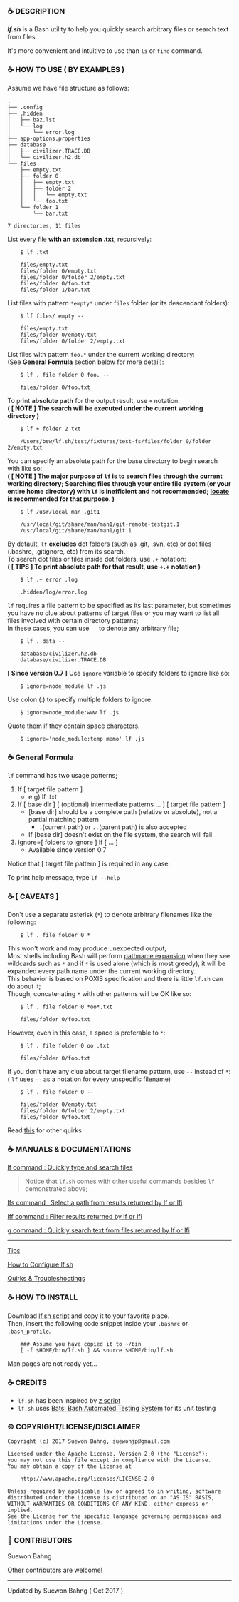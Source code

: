 ### :coffee: DESCRIPTION
***lf.sh*** is a Bash utility to help you quickly search arbitrary files or search text from files.

It's more convenient and intuitive to use than `ls` or `find` command.

### :coffee: HOW TO USE ( BY EXAMPLES )
Assume we have file structure as follows:

    .
    ├── .config
    ├── .hidden
    │   ├── baz.lst
    │   └── log
    │       └── error.log
    ├── app-options.properties
    ├── database
    │   ├── civilizer.TRACE.DB
    │   └── civilizer.h2.db
    └── files
        ├── empty.txt
        ├── folder 0
        │   ├── empty.txt
        │   ├── folder 2
        │   │   └── empty.txt
        │   └── foo.txt
        └── folder 1
            └── bar.txt

    7 directories, 11 files

List every file **with an extension .txt**, recursively:

        $ lf .txt
    
        files/empty.txt
        files/folder 0/empty.txt
        files/folder 0/folder 2/empty.txt
        files/folder 0/foo.txt
        files/folder 1/bar.txt

List files with pattern `*empty*` under `files` folder (or its descendant folders):

        $ lf files/ empty --
    
        files/empty.txt
        files/folder 0/empty.txt
        files/folder 0/folder 2/empty.txt

List files with pattern `foo.*` under the current working directory:  
(See **General Formula** section below for more detail):  

        $ lf . file folder 0 foo. --
    
        files/folder 0/foo.txt

To print **absolute path** for the output result, use `+` notation:  
**( [ NOTE ] The search will be executed under the current working directory )**

        $ lf + folder 2 txt
    
        /Users/bsw/lf.sh/test/fixtures/test-fs/files/folder 0/folder 2/empty.txt

You can specify an absolute path for the base directory to begin search with like so:  
**( [ NOTE ] The major purpose of `lf` is to search files through the current working directory; Searching files through your entire file system (or your entire home directory) with `lf` is inefficient and not recommended; [locate](http://www.linfo.org/locate.html "") is recommended for that purpose. )**

        $ lf /usr/local man .git1

        /usr/local/git/share/man/man1/git-remote-testgit.1
        /usr/local/git/share/man/man1/git.1

By default, `lf` **excludes** dot folders (such as .git, .svn, etc) or dot files (.bashrc, .gitignore, etc) from its search.  
To search dot files or files inside dot folders, use `.+` notation:  
**( [ TIPS ] To print absolute path for that result, use +.+ notation )**

        $ lf .+ error .log
    
        .hidden/log/error.log

`lf` requires a file pattern to be specified as its last parameter, but sometimes you have no clue about patterns of target files or you may want to list all files involved with certain directory patterns;  
In these cases, you can use `--` to denote any arbitrary file;

        $ lf . data --
        
        database/civilizer.h2.db
        database/civilizer.TRACE.DB

**[ Since version 0.7 ]** Use `ignore` variable to specify folders to ignore like so:

        $ ignore=node_module lf .js

Use colon (:) to specify multiple folders to ignore.

        $ ignore=node_module:www lf .js

Quote them if they contain space characters.

        $ ignore='node_module:temp memo' lf .js

### :coffee: General Formula
`lf` command has two usage patterns;

1. lf [ target file pattern ]
    - e.g) lf .txt
1. lf [ base dir ] [ (optional) intermediate patterns ... ] [ target file pattern ]
    - [base dir] should be a complete path (relative or absolute), not a partial matching pattern
        - `.`(current path) or `..`(parent path) is also accepted
    - If [base dir] doesn't exist on the file system, the search will fail
1. ignore=[ folders to ignore ] lf [ ... ]
    - Available since version 0.7

Notice that [ target file pattern ] is required in any case.

To print help message, type `lf --help`

### :coffee: [ CAVEATS ]
Don't use a separate asterisk (`*`) to denote arbitrary filenames like the following:

        $ lf . file folder 0 *
This won't work and may produce unexpected output;  
Most shells including Bash will perform [pathname expansion](http://wiki.bash-hackers.org/syntax/expansion/globs "") when they see wildcards such as `*` and if `*` is used alone (which is most greedy), it will be expanded every path name under the current working directory.  
This behavior is based on POXIS specification and there is little `lf.sh` can do about it;  
Though, concatenating `*` with other patterns will be OK like so:

        $ lf . file folder 0 *oo*.txt
    
        files/folder 0/foo.txt
However, even in this case, a space is preferable to `*`:

        $ lf . file folder 0 oo .txt

        files/folder 0/foo.txt
If you don't have any clue about target filename pattern, use `--` instead of `*`:  
( `lf` uses `--` as a notation for every unspecific filename)

        $ lf . file folder 0 --
        
        files/folder 0/empty.txt
        files/folder 0/folder 2/empty.txt
        files/folder 0/foo.txt

Read [this](https://github.com/suewonjp/lf.sh/wiki/Quirks-Troubleshootings) for other quirks

### :coffee: MANUALS & DOCUMENTATIONS
[ lf command  : Quickly type and search files ](https://github.com/suewonjp/lf.sh/wiki/lf)

> Notice that `lf.sh` comes with other useful commands besides `lf` demonstrated above;

[ lfs command : Select a path from results returned by lf or lfi ](https://github.com/suewonjp/lf.sh/wiki/lfs)

[ lff command : Filter results returned by lf or lfi ](https://github.com/suewonjp/lf.sh/wiki/lff)

[ g command   : Quickly search text from files returned by lf or lfi ](https://github.com/suewonjp/lf.sh/wiki/g)

* * *

[ Tips ](https://github.com/suewonjp/lf.sh/wiki/Tips)

[ How to Configure lf.sh ](https://github.com/suewonjp/lf.sh/wiki/How-To-Configure)

[ Quirks & Troubleshootings ](https://github.com/suewonjp/lf.sh/wiki/Quirks-Troubleshootings)

### :coffee: HOW TO INSTALL
Download [lf.sh script](https://github.com/suewonjp/lf.sh/blob/master/lf.sh "") and copy it to your favorite place.  
Then, insert the following code snippet inside your `.bashrc` or `.bash_profile`.  

        ### Assume you have copied it to ~/bin
        [ -f $HOME/bin/lf.sh ] && source $HOME/bin/lf.sh

Man pages are not ready yet...

### :coffee: CREDITS
- `lf.sh` has been inspired by [z script](https://github.com/rupa/z "")
- `lf.sh` uses [Bats: Bash Automated Testing System](https://github.com/sstephenson/bats "") for its unit testing

### :copyright: COPYRIGHT/LICENSE/DISCLAIMER

    Copyright (c) 2017 Suewon Bahng, suewonjp@gmail.com
    
    Licensed under the Apache License, Version 2.0 (the "License");
    you may not use this file except in compliance with the License.
    You may obtain a copy of the License at
    
        http://www.apache.org/licenses/LICENSE-2.0
    
    Unless required by applicable law or agreed to in writing, software
    distributed under the License is distributed on an "AS IS" BASIS,
    WITHOUT WARRANTIES OR CONDITIONS OF ANY KIND, either express or implied.
    See the License for the specific language governing permissions and
    limitations under the License.

### :busts_in_silhouette: CONTRIBUTORS
Suewon Bahng  

Other contributors are welcome!

* * *
Updated by Suewon Bahng ( Oct 2017 )

